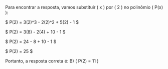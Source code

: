 Para encontrar a resposta, vamos substituir \( x \) por \( 2 \) no polinômio \( P(x) \):


$  P(2) = 3(2)^3 - 2(2)^2 + 5(2) - 1  $ 

$ P(2) = 3(8) - 2(4) + 10 - 1 $ 

$ P(2) = 24 - 8 + 10 - 1 $

$ P(2) = 25 $

Portanto, a resposta correta é:
B) \( P(2) = 11 \)
